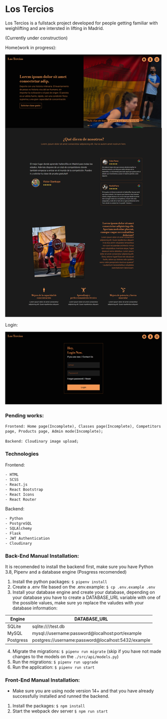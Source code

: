 # Los Tercios

Los Tercios is a fullstack project developed for people getting familiar with weighlifting and are intersted in lifting in Madrid.

(Currently under construction)

Home(work in progress):

![This is an image](https://github.com/Yevhenbk/ptoject-lifters/blob/main/src/front/img/Group%2049.png)

Login:

![This is an image](https://github.com/Yevhenbk/ptoject-lifters/blob/main/src/front/img/image%2035.png)

### Pending works:
	
	Frontend: Home page(Incomplete), Classes page(Incomplete), Competitors page, Products page, Admin mode(Incomplete);
	
	Backend: Cloudinary image upload;
	
### Technologies

Frontend:

	- HTML
	- SCSS
	- React.js
	- React Bootstrap
	- React Icons
	- React Router
Backend:

	- Python
	- PostgreSQL
	- SQLAlchemy
	- Flask
	- JWT Authentication
	- Cloudinary
	
### Back-End Manual Installation:

It is recomended to install the backend first, make sure you have Python 3.8, Pipenv and a database engine (Posgress recomended)

1. Install the python packages: `$ pipenv install`
2. Create a .env file based on the .env.example: `$ cp .env.example .env`
3. Install your database engine and create your database, depending on your database you have to create a DATABASE_URL variable with one of the possible values, make sure yo replace the valudes with your database information:

| Engine	| DATABASE_URL 						|
| ------------- | ----------------------------------------------------- |
| SQLite	| sqlite:////test.db	 				|
| MySQL		| mysql://username:password@localhost:port/example	|
| Postgress	| postgres://username:password@localhost:5432/example 	|

4. Migrate the migrations: `$ pipenv run migrate` (skip if you have not made changes to the models on the `./src/api/models.py`)
5. Run the migrations: `$ pipenv run upgrade`
6. Run the application: `$ pipenv run start`


### Front-End Manual Installation:

- Make sure you are using node version 14+ and that you have already successfully installed and runned the backend.

1. Install the packages: `$ npm install`
2. Start the webpack dev server `$ npm run start`
